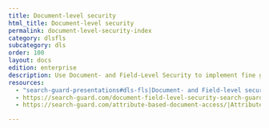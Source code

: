 ```yaml
---
title: Document-level security
html_title: Document-level security
permalink: document-level-security-index
category: dlsfls
subcategory: dls
order: 100
layout: docs
edition: enterprise
description: Use Document- and Field-Level Security to implement fine grained access control to documents and fields in your OpenSearch/Elasticsearch cluster.
resources:
  - "search-guard-presentations#dls-fls|Document- and Field-level security (presentation)"
  - https://search-guard.com/document-field-level-security-search-guard/|Document- and field-level security with Search Guard (blog post)
  - https://search-guard.com/attribute-based-document-access/|Attribute based document access (blog post)

---
```

<!---
Copyright 2020 floragunn GmbH
-->

